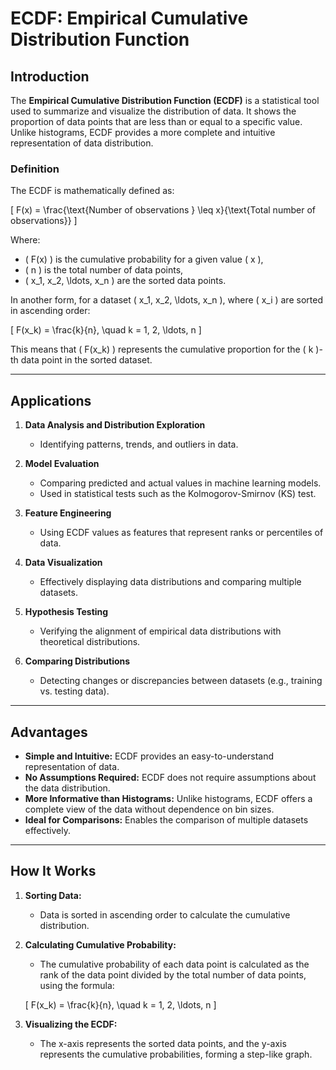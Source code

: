 # ECDF: Empirical Cumulative Distribution Function

## **Introduction**

The **Empirical Cumulative Distribution Function (ECDF)** is a statistical tool used to summarize and visualize the distribution of data. It shows the proportion of data points that are less than or equal to a specific value. Unlike histograms, ECDF provides a more complete and intuitive representation of data distribution.

### **Definition**

The ECDF is mathematically defined as:

\[
F(x) = \frac{\text{Number of observations } \leq x}{\text{Total number of observations}}
\]

Where:
- \( F(x) \) is the cumulative probability for a given value \( x \),
- \( n \) is the total number of data points,
- \( x_1, x_2, \ldots, x_n \) are the sorted data points.

In another form, for a dataset \( x_1, x_2, \ldots, x_n \), where \( x_i \) are sorted in ascending order:

\[
F(x_k) = \frac{k}{n}, \quad k = 1, 2, \ldots, n
\]

This means that \( F(x_k) \) represents the cumulative proportion for the \( k \)-th data point in the sorted dataset.

---

## **Applications**

1. **Data Analysis and Distribution Exploration**
   - Identifying patterns, trends, and outliers in data.

2. **Model Evaluation**
   - Comparing predicted and actual values in machine learning models.
   - Used in statistical tests such as the Kolmogorov-Smirnov (KS) test.

3. **Feature Engineering**
   - Using ECDF values as features that represent ranks or percentiles of data.

4. **Data Visualization**
   - Effectively displaying data distributions and comparing multiple datasets.

5. **Hypothesis Testing**
   - Verifying the alignment of empirical data distributions with theoretical distributions.

6. **Comparing Distributions**
   - Detecting changes or discrepancies between datasets (e.g., training vs. testing data).

---

## **Advantages**

- **Simple and Intuitive:** ECDF provides an easy-to-understand representation of data.
- **No Assumptions Required:** ECDF does not require assumptions about the data distribution.
- **More Informative than Histograms:** Unlike histograms, ECDF offers a complete view of the data without dependence on bin sizes.
- **Ideal for Comparisons:** Enables the comparison of multiple datasets effectively.

---

## **How It Works**

1. **Sorting Data:**
   - Data is sorted in ascending order to calculate the cumulative distribution.

2. **Calculating Cumulative Probability:**
   - The cumulative probability of each data point is calculated as the rank of the data point divided by the total number of data points, using the formula:

   \[
   F(x_k) = \frac{k}{n}, \quad k = 1, 2, \ldots, n
   \]

3. **Visualizing the ECDF:**
   - The x-axis represents the sorted data points, and the y-axis represents the cumulative probabilities, forming a step-like graph.

